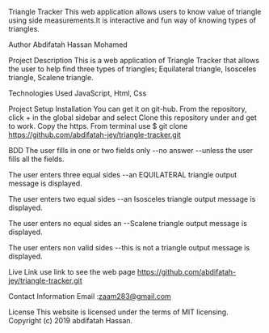 Triangle Tracker
This web application allows users to know value of triangle using side measurements.It is interactive and fun way of knowing types of triangles.

Author
Abdifatah Hassan Mohamed

Project Description
This is a web application of Triangle Tracker that allows the user to help find three types of triangles; Equilateral triangle, Isosceles triangle, Scalene triangle.

Technologies Used
JavaScript, Html, Css

Project Setup Installation
You can get it on git-hub. From the repository, click + in the global sidebar and select Clone this repository under and get to work. Copy the https. From terminal use $ git clone https://github.com/abdifatah-jey/triangle-tracker.git

BDD
The user fills in one or two fields only --no answer --unless the user fills all the fields.

The user enters three equal sides --an EQUILATERAL triangle output message is displayed.

The user enters two equal sides --an Isosceles triangle output message is displayed.

The user enters no equal sides an --Scalene triangle output message is displayed.

The user enters non valid sides --this is not a triangle output message is displayed.

Live Link
use link to see the web page https://github.com/abdifatah-jey/triangle-tracker.git

Contact Information
Email :zaam283@gmail.com

License
This website is licensed under the terms of MIT licensing. Copyright (c) 2019 abdifatah Hassan.
